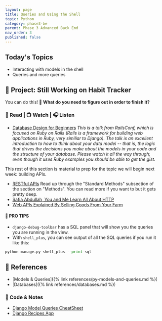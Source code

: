 ```yaml
---
layout: page
title: Queries and Using the Shell
topic: Python
category: phase3-be
parent: Phase 3 Advanced Back End
nav_order: 3
published: false
---
```


## Today's Topics

- Interacting with models in the shell
- Queries and more queries

## 🎯 Project: Still Working on Habit Tracker

You can do this! 💪 **What do you need to figure out in order to finish it?**

### 📖 Read | 📺 Watch | 🎧 Listen

- [Database Design for Beginners](https://youtu.be/1VsSXRPEBo0) _This is a talk from RailsConf, which is focused on Ruby on Rails (Rails is a framework for building web applications in Ruby, very similiar to Django). The talk is an excellent introduction to how to think about your data model -- that is, the logic that drives the decisions you make about the models in your code and the structure of your database. Please watch it all the way through; even though it uses Ruby examples you should be able to get the gist._

This rest of this section is material to prep for the topic we will begin next week: building APIs.

- [RESTful APIs](https://restful-api-design.readthedocs.io/en/latest/intro.html) Read up through the "Standard Methods" subsection of the section on "Methods". You can read more if you want to but it gets pretty deep.
- [Safia Abdullah, You and Me Learn All About HTTP](https://dev.to/captainsafia/you-and-me-learn-all-about-http-with-safia-abdalla-3nd0)
- [Web APIs Explained By Selling Goods From Your Farm](https://blog.codeanalogies.com/2018/02/27/web-apis-explained-by-selling-goods-from-your-farm/)

#### 🦄 PRO TIPS

- `django-debug-toolbar` has a SQL panel that will show you the queries you are running in the view.
- With `shell_plus`, you can see output of all the SQL queries if you run it like this:

```py
python manage.py shell_plus --print-sql
 ```

## 🔖 References

- [Models & Queries]({% link references/py-models-and-queries.md %})
- [Databases]({% link references/databases.md %})


### 🦉 Code & Notes

- [Django Model Queries CheatSheet](https://github.com/Momentum-Team-13/notes/blob/main/django-queries.md)
- [Django Recipes App](https://github.com/Momentum-Team-13/example-django-recipes)
